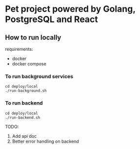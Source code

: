 # Pet project powered by Golang, PostgreSQL and React

## How to run locally

requirements:
* docker
* docker compose

### To run background services

```
cd deploy/local
./run-background.sh
```

### To run backend

```
cd deploy/local
./run-backend.sh
```

TODO:
1. Add api doc
2. Better error handling on backend